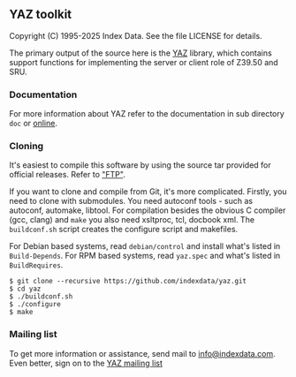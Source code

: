 ## YAZ toolkit

Copyright (C) 1995-2025 Index Data.
See the file LICENSE for details.

The primary output of the source here is the
[YAZ](http://www.indexdata.com/yaz) library, which contains support
functions for implementing the server or client role of Z39.50 and SRU.

### Documentation

For more information about YAZ refer to the documentation in sub
directory `doc` or 
[online](http://www.indexdata.com/yaz/doc).

### Cloning

It's easiest to compile this software by using the source tar provided
for official releases. Refer to ["FTP"](http://ftp.indexdata.com/pub/yaz/).

If you want to clone and compile from Git, it's more complicated. Firstly,
you need to clone with submodules. You need autoconf tools - such
as autoconf, automake, libtool. For compilation besides the obvious
C compiler (gcc, clang) and `make` you also need xsltproc, tcl, docbook xml.
The `buildconf.sh` script creates the configure script and makefiles.

For Debian based systems, read `debian/control` and install
what's listed in `Build-Depends`. For RPM based systems, read
`yaz.spec` and what's listed in `BuildRequires`.

    $ git clone --recursive https://github.com/indexdata/yaz.git
    $ cd yaz
    $ ./buildconf.sh
    $ ./configure
    $ make

### Mailing list

To get more information or assistance, send mail to info@indexdata.com.
Even better, sign on to the
[YAZ mailing list](http://lists.indexdata.dk/cgi-bin/mailman/listinfo/yazlist)

